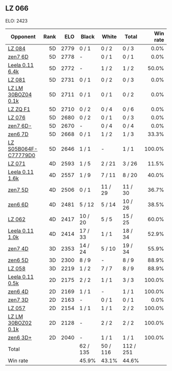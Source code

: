 ## LZ 066 ##

ELO: 2423

Opponent | Rank | ELO | Black | White | Total | Win rate
---------|-----:|----:|-------|-------|-------|-------:
[LZ 084](LZ%20084.md) | 5D | 2779 | 0 / 1 | 0 / 2 | 0 / 3 | 0.0%
[zen7 6D](zen7%206D.md) | 5D | 2778 | - | 0 / 1 | 0 / 1 | 0.0%
[Leela 0.11 6.4k](Leela%200.11%206.4k.md) | 5D | 2772 | - | 1 / 2 | 1 / 2 | 50.0%
[LZ 081](LZ%20081.md) | 5D | 2731 | 0 / 1 | 0 / 2 | 0 / 3 | 0.0%
[LZ LM 30BOZ04 0.1k](LZ%20LM%2030BOZ04%200.1k.md) | 5D | 2711 | 0 / 1 | 0 / 1 | 0 / 2 | 0.0%
[LZ ZQ F1](LZ%20ZQ%20F1.md) | 5D | 2710 | 0 / 2 | 0 / 4 | 0 / 6 | 0.0%
[LZ 076](LZ%20076.md) | 5D | 2680 | 0 / 2 | 0 / 1 | 0 / 3 | 0.0%
[zen7 6D-](zen7%206D-.md) | 5D | 2670 | - | 0 / 4 | 0 / 4 | 0.0%
[zen6 7D](zen6%207D.md) | 5D | 2668 | 0 / 1 | 1 / 2 | 1 / 3 | 33.3%
[LZ S05B064F-C77779D0](LZ%20S05B064F-C77779D0.md) | 5D | 2646 | 1 / 1 | - | 1 / 1 | 100.0%
[LZ 071](LZ%20071.md) | 4D | 2593 | 1 / 5 | 2 / 21 | 3 / 26 | 11.5%
[Leela 0.11 1.6k](Leela%200.11%201.6k.md) | 4D | 2557 | 1 / 9 | 7 / 11 | 8 / 20 | 40.0%
[zen7 5D](zen7%205D.md) | 4D | 2506 | 0 / 1 | 11 / 29 | 11 / 30 | 36.7%
[zen6 6D](zen6%206D.md) | 4D | 2481 | 5 / 12 | 5 / 14 | 10 / 26 | 38.5%
[LZ 062](LZ%20062.md) | 4D | 2417 | 10 / 20 | 5 / 5 | 15 / 25 | 60.0%
[Leela 0.11 1.0k](Leela%200.11%201.0k.md) | 4D | 2414 | 17 / 33 | 1 / 1 | 18 / 34 | 52.9%
[zen7 4D](zen7%204D.md) | 3D | 2353 | 14 / 24 | 5 / 10 | 19 / 34 | 55.9%
[zen6 5D](zen6%205D.md) | 3D | 2300 | 8 / 9 | - | 8 / 9 | 88.9%
[LZ 058](LZ%20058.md) | 3D | 2219 | 1 / 2 | 7 / 7 | 8 / 9 | 88.9%
[Leela 0.11 0.5k](Leela%200.11%200.5k.md) | 2D | 2175 | 2 / 2 | 1 / 1 | 3 / 3 | 100.0%
[zen6 4D](zen6%204D.md) | 2D | 2169 | 1 / 1 | - | 1 / 1 | 100.0%
[zen7 3D](zen7%203D.md) | 2D | 2163 | - | 0 / 1 | 0 / 1 | 0.0%
[LZ 057](LZ%20057.md) | 2D | 2154 | 1 / 1 | 1 / 1 | 2 / 2 | 100.0%
[LZ LM 30BOZ02 0.1k](LZ%20LM%2030BOZ02%200.1k.md) | 2D | 2128 | - | 2 / 2 | 2 / 2 | 100.0%
[zen6 3D+](zen6%203D+.md) | 2D | 2040 | - | 1 / 1 | 1 / 1 | 100.0%
Total | | | 62 / 135 | 50 / 116 | 112 / 251 | 
Win rate| | | 45.9% | 43.1% | 44.6% | 
